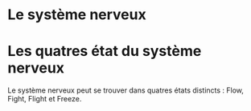 # Le système nerveux


# Les quatres état du système nerveux
Le système nerveux peut se trouver dans quatres états distincts : Flow, Fight, Flight et Freeze.



